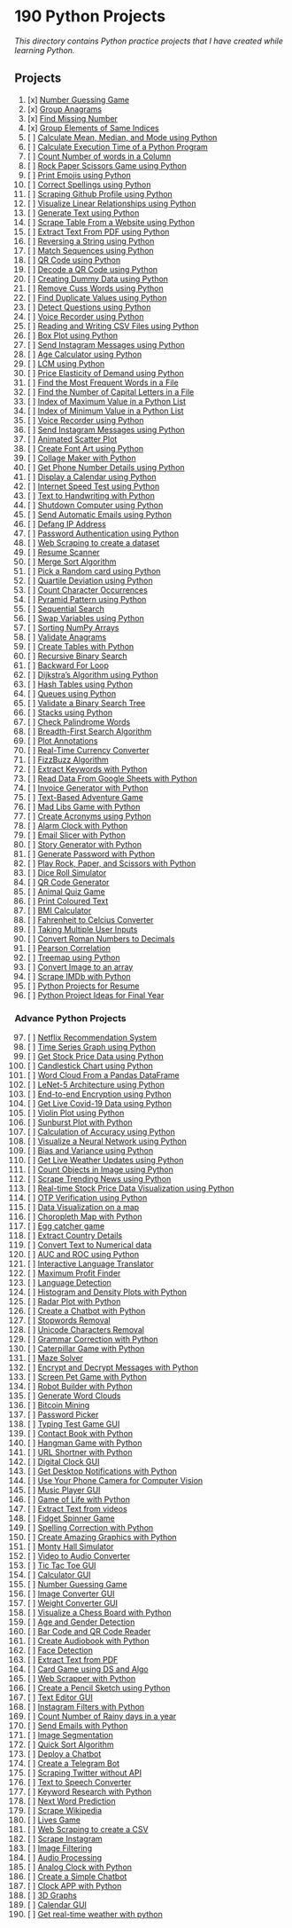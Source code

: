 # 190 Python Projects

_This directory contains Python practice projects that I have created while learning Python._

## Projects

1. [x] [Number Guessing Game](1_Number_guessing_game.py)
2. [x] [Group Anagrams](2_Group_Anagrams.py)
3. [x] [Find Missing Number](3_Find_missing_number.py)
4. [x] [Group Elements of Same Indices](4_Group_elements_of_same_indeces.py)
5. [ ] [Calculate Mean, Median, and Mode using Python](/)
6. [ ] [Calculate Execution Time of a Python Program](/)
7. [ ] [Count Number of words in a Column](/)
8. [ ] [Rock Paper Scissors Game using Python](/)
9. [ ] [Print Emojis using Python](/)
10. [ ] [Correct Spellings using Python](/)
11. [ ] [Scraping Github Profile using Python](/)
12. [ ] [Visualize Linear Relationships using Python](/)
13. [ ] [Generate Text using Python](/)
14. [ ] [Scrape Table From a Website using Python](/)
15. [ ] [Extract Text From PDF using Python](/)
16. [ ] [Reversing a String using Python](/)
17. [ ] [Match Sequences using Python](/)
18. [ ] [QR Code using Python](/)
19. [ ] [Decode a QR Code using Python](/)
20. [ ] [Creating Dummy Data using Python](/)
21. [ ] [Remove Cuss Words using Python](/)
22. [ ] [Find Duplicate Values using Python](/)
23. [ ] [Detect Questions using Python](/)
24. [ ] [Voice Recorder using Python](/)
25. [ ] [Reading and Writing CSV Files using Python](/)
26. [ ] [Box Plot using Python](/)
27. [ ] [Send Instagram Messages using Python](/)
28. [ ] [Age Calculator using Python](/)
29. [ ] [LCM using Python](/)
30. [ ] [Price Elasticity of Demand using Python](/)
31. [ ] [Find the Most Frequent Words in a File](/)
32. [ ] [Find the Number of Capital Letters in a File](/)
33. [ ] [Index of Maximum Value in a Python List](/)
34. [ ] [Index of Minimum Value in a Python List](/)
35. [ ] [Voice Recorder using Python](/)
36. [ ] [Send Instagram Messages using Python](/)
37. [ ] [Animated Scatter Plot](/)
38. [ ] [Create Font Art using Python](/)
39. [ ] [Collage Maker with Python](/)
40. [ ] [Get Phone Number Details using Python](/)
41. [ ] [Display a Calendar using Python](/)
42. [ ] [Internet Speed Test using Python](/)
43. [ ] [Text to Handwriting with Python](/)
44. [ ] [Shutdown Computer using Python](/)
45. [ ] [Send Automatic Emails using Python](/)
46. [ ] [Defang IP Address](/)
47. [ ] [Password Authentication using Python](/)
48. [ ] [Web Scraping to create a dataset](/)
49. [ ] [Resume Scanner](/)
50. [ ] [Merge Sort Algorithm](/)
51. [ ] [Pick a Random card using Python](/)
52. [ ] [Quartile Deviation using Python](/)
53. [ ] [Count Character Occurrences](/)
54. [ ] [Pyramid Pattern using Python](/)
55. [ ] [Sequential Search](/)
56. [ ] [Swap Variables using Python](/)
57. [ ] [Sorting NumPy Arrays](/)
58. [ ] [Validate Anagrams](/)
59. [ ] [Create Tables with Python](/)
60. [ ] [Recursive Binary Search](/)
61. [ ] [Backward For Loop](/)
62. [ ] [Dijkstra’s Algorithm using Python](/)
63. [ ] [Hash Tables using Python](/)
64. [ ] [Queues using Python](/)
65. [ ] [Validate a Binary Search Tree](/)
66. [ ] [Stacks using Python](/)
67. [ ] [Check Palindrome Words](/)
68. [ ] [Breadth-First Search Algorithm](/)
69. [ ] [Plot Annotations](/)
70. [ ] [Real-Time Currency Converter](/)
71. [ ] [FizzBuzz Algorithm](/)
72. [ ] [Extract Keywords with Python](/)
73. [ ] [Read Data From Google Sheets with Python](/)
74. [ ] [Invoice Generator with Python](/)
75. [ ] [Text-Based Adventure Game](/)
76. [ ] [Mad Libs Game with Python](/)
77. [ ] [Create Acronyms using Python](/)
78. [ ] [Alarm Clock with Python](/)
79. [ ] [Email Slicer with Python](/)
80. [ ] [Story Generator with Python](/)
81. [ ] [Generate Password with Python](/)
82. [ ] [Play Rock, Paper, and Scissors with Python](/)
83. [ ] [Dice Roll Simulator](/)
84. [ ] [QR Code Generator](/)
85. [ ] [Animal Quiz Game](/)
86. [ ] [Print Coloured Text](/)
87. [ ] [BMI Calculator](/)
88. [ ] [Fahrenheit to Celcius Converter](/)
89. [ ] [Taking Multiple User Inputs](/)
90. [ ] [Convert Roman Numbers to Decimals](/)
91. [ ] [Pearson Correlation](/)
92. [ ] [Treemap using Python](/)
93. [ ] [Convert Image to an array](/)
94. [ ] [Scrape IMDb with Python](/)
95. [ ] [Python Projects for Resume](/)
96. [ ] [Python Project Ideas for Final Year](/)

### Advance Python Projects

97. [ ] [Netflix Recommendation System](/)
98. [ ] [Time Series Graph using Python](/)
99. [ ] [Get Stock Price Data using Python](/)
100. [ ] [Candlestick Chart using Python](/)
101. [ ] [Word Cloud From a Pandas DataFrame](/)
102. [ ] [LeNet-5 Architecture using Python](/)
103. [ ] [End-to-end Encryption using Python](/)
104. [ ] [Get Live Covid-19 Data using Python](/)
105. [ ] [Violin Plot using Python](/)
106. [ ] [Sunburst Plot with Python](/)
107. [ ] [Calculation of Accuracy using Python](/)
108. [ ] [Visualize a Neural Network using Python](/)
109. [ ] [Bias and Variance using Python](/)
110. [ ] [Get Live Weather Updates using Python](/)
111. [ ] [Count Objects in Image using Python](/)
112. [ ] [Scrape Trending News using Python](/)
113. [ ] [Real-time Stock Price Data Visualization using Python](/)
114. [ ] [OTP Verification using Python](/)
115. [ ] [Data Visualization on a map](/)
116. [ ] [Choropleth Map with Python](/)
117. [ ] [Egg catcher game](/)
118. [ ] [Extract Country Details](/)
119. [ ] [Convert Text to Numerical data](/)
120. [ ] [AUC and ROC using Python](/)
121. [ ] [Interactive Language Translator](/)
122. [ ] [Maximum Profit Finder](/)
123. [ ] [Language Detection](/)
124. [ ] [Histogram and Density Plots with Python](/)
125. [ ] [Radar Plot with Python](/)
126. [ ] [Create a Chatbot with Python](/)
127. [ ] [Stopwords Removal](/)
128. [ ] [Unicode Characters Removal](/)
129. [ ] [Grammar Correction with Python](/)
130. [ ] [Caterpillar Game with Python](/)
131. [ ] [Maze Solver](/)
132. [ ] [Encrypt and Decrypt Messages with Python](/)
133. [ ] [Screen Pet Game with Python](/)
134. [ ] [Robot Builder with Python](/)
135. [ ] [Generate Word Clouds](/)
136. [ ] [Bitcoin Mining](/)
137. [ ] [Password Picker](/)
138. [ ] [Typing Test Game GUI](/)
139. [ ] [Contact Book with Python](/)
140. [ ] [Hangman Game with Python](/)
141. [ ] [URL Shortner with Python](/)
142. [ ] [Digital Clock GUI](/)
143. [ ] [Get Desktop Notifications with Python](/)
144. [ ] [Use Your Phone Camera for Computer Vision](/)
145. [ ] [Music Player GUI](/)
146. [ ] [Game of Life with Python](/)
147. [ ] [Extract Text from videos](/)
148. [ ] [Fidget Spinner Game](/)
149. [ ] [Spelling Correction with Python](/)
150. [ ] [Create Amazing Graphics with Python](/)
151. [ ] [Monty Hall Simulator](/)
152. [ ] [Video to Audio Converter](/)
153. [ ] [Tic Tac Toe GUI](/)
154. [ ] [Calculator GUI](/)
155. [ ] [Number Guessing Game](/)
156. [ ] [Image Converter GUI](/)
157. [ ] [Weight Converter GUI](/)
158. [ ] [Visualize a Chess Board with Python](/)
159. [ ] [Age and Gender Detection](/)
160. [ ] [Bar Code and QR Code Reader](/)
161. [ ] [Create Audiobook with Python](/)
162. [ ] [Face Detection](/)
163. [ ] [Extract Text from PDF](/)
164. [ ] [Card Game using DS and Algo](/)
165. [ ] [Web Scrapper with Python](/)
166. [ ] [Create a Pencil Sketch using Python](/)
167. [ ] [Text Editor GUI](/)
168. [ ] [Instagram Filters with Python](/)
169. [ ] [Count Number of Rainy days in a year](/)
170. [ ] [Send Emails with Python](/)
171. [ ] [Image Segmentation](/)
172. [ ] [Quick Sort Algorithm](/)
173. [ ] [Deploy a Chatbot](/)
174. [ ] [Create a Telegram Bot](/)
175. [ ] [Scraping Twitter without API](/)
176. [ ] [Text to Speech Converter](/)
177. [ ] [Keyword Research with Python](/)
178. [ ] [Next Word Prediction](/)
179. [ ] [Scrape Wikipedia](/)
180. [ ] [Lives Game](/)
181. [ ] [Web Scraping to create a CSV](/)
182. [ ] [Scrape Instagram](/)
183. [ ] [Image Filtering](/)
184. [ ] [Audio Processing](/)
185. [ ] [Analog Clock with Python](/)
186. [ ] [Create a Simple Chatbot](/)
187. [ ] [Clock APP with Python](/)
188. [ ] [3D Graphs](/)
189. [ ] [Calendar GUI](/)
190. [ ] [Get real-time weather with python](/)
